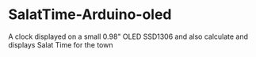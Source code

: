 # SalatTime-Arduino-oled
A clock displayed on a small 0.98" OLED SSD1306 and also calculate and displays Salat Time for the town
